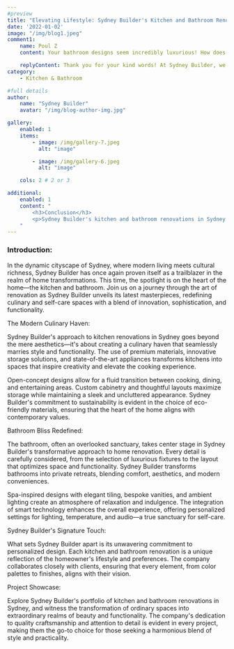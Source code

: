 ```yaml
---
#preview
title: "Elevating Lifestyle: Sydney Builder's Kitchen and Bathroom Renovation Showcase in Sydney"
date: '2022-01-02'
image: "/img/blog1.jpeg"
comment1:
    name: Poul Z
    content: Your bathroom designs seem incredibly luxurious! How does Sydney Builder manage to strike a balance between opulence and practicality in their renovations?

    replyContent: Thank you for your kind words! At Sydney Builder, we believe that true luxury lies in the seamless integration of opulence and practicality. Our approach involves meticulous planning, where every fixture and design element is chosen not just for its aesthetic appeal but also for its functionality. From spa-inspired features to smart technology integration, we prioritize creating spaces that not only look exquisite but also enhance the overall living experience. It's all about crafting environments that embody both style and substance. If you have any specific questions about our design process or materials, feel free to ask!
category:
    - Kitchen & Bathroom

#full details
author:
    name: "Sydney Builder"
    avatar: "/img/blog-author-img.jpg"

gallery:
    enabled: 1
    items:
        - image: /img/gallery-7.jpeg
          alt: "image"

        - image: /img/gallery-6.jpeg
          alt: "image"

    cols: 2 # 2 or 3

additional:
    enabled: 1
    content: "
        <h3>Conclusion</h3>
        <p>Sydney Builder's kitchen and bathroom renovations in Sydney stand as a testament to the company's commitment to elevating lifestyle through thoughtful and innovative design. As the heart of the home receives a new identity, and personal sanctuaries are redefined, Sydney Builder continues to shape the landscape of contemporary living in Sydney. Embark on a journey of transformation with Sydney Builder, where every renovation is an artful celebration of individuality and refined living.</p>
    "
---
```


### Introduction:

In the dynamic cityscape of Sydney, where modern living meets cultural richness, Sydney Builder has once again proven itself as a trailblazer in the realm of home transformations. This time, the spotlight is on the heart of the home—the kitchen and bathroom. Join us on a journey through the art of renovation as Sydney Builder unveils its latest masterpieces, redefining culinary and self-care spaces with a blend of innovation, sophistication, and functionality.

The Modern Culinary Haven:

Sydney Builder's approach to kitchen renovations in Sydney goes beyond the mere aesthetics—it's about creating a culinary haven that seamlessly marries style and functionality. The use of premium materials, innovative storage solutions, and state-of-the-art appliances transforms kitchens into spaces that inspire creativity and elevate the cooking experience.

Open-concept designs allow for a fluid transition between cooking, dining, and entertaining areas. Custom cabinetry and thoughtful layouts maximize storage while maintaining a sleek and uncluttered appearance. Sydney Builder's commitment to sustainability is evident in the choice of eco-friendly materials, ensuring that the heart of the home aligns with contemporary values.

Bathroom Bliss Redefined:

The bathroom, often an overlooked sanctuary, takes center stage in Sydney Builder's transformative approach to home renovation. Every detail is carefully considered, from the selection of luxurious fixtures to the layout that optimizes space and functionality. Sydney Builder transforms bathrooms into private retreats, blending comfort, aesthetics, and modern conveniences.

Spa-inspired designs with elegant tiling, bespoke vanities, and ambient lighting create an atmosphere of relaxation and indulgence. The integration of smart technology enhances the overall experience, offering personalized settings for lighting, temperature, and audio—a true sanctuary for self-care.

Sydney Builder's Signature Touch:

What sets Sydney Builder apart is its unwavering commitment to personalized design. Each kitchen and bathroom renovation is a unique reflection of the homeowner's lifestyle and preferences. The company collaborates closely with clients, ensuring that every element, from color palettes to finishes, aligns with their vision.

Project Showcase:

Explore Sydney Builder's portfolio of kitchen and bathroom renovations in Sydney, and witness the transformation of ordinary spaces into extraordinary realms of beauty and functionality. The company's dedication to quality craftsmanship and attention to detail is evident in every project, making them the go-to choice for those seeking a harmonious blend of style and practicality.
